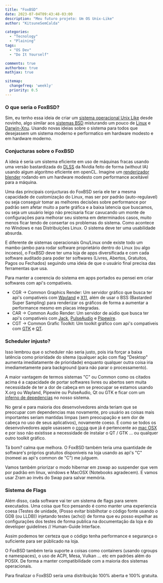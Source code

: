 ```yaml
---
title: "FoxBSD"
date: 2023-07-04T09:43:48-03:00
description: "Meu futuro projeto: Um OS Unix-Like"
author: "KitsuneSemCalda"

categories:
  - "Tecnology"
  - "Plaining"
tags:
  - "OS Dev"
  - "Do It Yourself"

comments: true
authorbox: true
mathjax: true

sitemap:
  changefreq: 'weekly'
  priority: 0.5
---
```

### O que seria o FoxBSD?
Sim, eu tenho essa ideia de criar um [sistema operacional Unix Like](https://pt.wikipedia.org/wiki/Sistema_operacional_tipo_Unix) desde novinho, algo similar aos [sistemas BSD](https://pt.wikipedia.org/wiki/Berkeley_Software_Distribution) misturando um pouco de [Linux](https://pt.wikipedia.org/wiki/Linux) e [Darwin-Xnu](https://pt.wikipedia.org/wiki/Darwin_(sistema_operacional)). Usando novas ideias sobre o sistema para todos que desejassem um sistema moderno e performatico em hardware modesto e em hardware moderno.
### Conjucturas sobre o FoxBSD
A ideia é seria um sistema eficiente em uso de máquinas fracas usando uma versão bastardizada do [DLSS](https://en.wikipedia.org/wiki/Deep_learning_super_sampling) da Nvidia feito de forma (without IA) usando algum algoritmo eficiente em openCL. Imagine um [renderizador blender](https://pt.wikipedia.org/wiki/Blender) rodando em um hardware modesto com performance aceitável para a máquina.

Uma das principais conjucturas do FoxBSD seria ele ter a mesma capacidade de customização do Linux, mas ser por padrão (auto-regulavel) ou seja conseguir tomar as melhores decisões sobre performance por padrão sem afetar muito a parte gráfica e a baixa latencia que buscamos, ou seja um usuário leigo não precisaria ficar cavucando um monte de configurações para melhorar seu sistema em determinados casos, muito menos ficar tendo de consertar os problemas do sistema. Como acontece no Windows e nas Distribuições Linux. O sistema deve ter uma usabilidade absurda.

E diferente de sistemas operacionais Gnu/Linux onde existe todo um mambo-jambo para rodar software proprietário dentro do Linux (ou algo incoeso), o FoxBSD deve ter uma loja de apps diversificada e com cada software auditado para poder ter softwares (Livres, Abertos, Gratuitos, Pagos ou Fechados) seguindo uma ideia de que o usuário final precisa das ferramentas que usa.


Para manter a coerencia do sistema em apps portados eu pensei em criar softwares com api's compatíveis.

- CGR -> Common Graphics Render: Um servidor gráfico que busca ter api's compatíveis com [Wayland](https://pt.wikipedia.org/wiki/Wayland_(protocolo_de_servidor_gr%C3%A1fico)) e [X11](https://pt.wikipedia.org/wiki/X_Window_System), além de usar o BSS (Bastarded Super Sampling) para renderizar os gráficos de forma a aumentar a performance mesmo em placas integradas.
- CAR -> Common Audio Render: Um servidor de aúdio que busca ter api's compatíveis com [Jack](https://wiki.archlinux.org/title/JACK_Audio_Connection_Kit), [PulseAudio](https://pt.wikipedia.org/wiki/PulseAudio) e [Pipewire](https://pt.wikipedia.org/wiki/PipeWire). 
- CGT -> Common Grafic Toolkit: Um toolkit gráfico com api's compatíveis com [GTK](https://pt.wikipedia.org/wiki/GTK) e [QT](https://pt.wikipedia.org/wiki/Qt).

### Scheduler injusto?
Isso lembrou que o scheduler não seria justo, pois iria forçar a baixa latência como prioridade do sitema (qualquer ação com flag "Desktop" aumenta imediatamente de prioridade) enquanto qualquer outra coisa iria imediametamente para background (para não parar o processamento).

A maior vantagem de termos sistemas "C" ou Common como os citados acima é a capacidade de portar softwares livres ou abertos sem muita necessidade de ter a dor de cabeça em se preocupar se estamos usando X.org ou Wayland, Pipewire ou PulseAudio, Qt ou GTK e ficar com um [inferno de depedencias](https://en.wikipedia.org/wiki/Dependency_hell) no nosso sistema.

No geral e para maioria dos desenvolvedores ainda teriam que se preocupar com dependencias mas novamente, pro usuário as coisas mais importantes seriam mantidas limpas (sem preocupação e sem dor de cabeça no uso de seus aplicativos), novamente coeso. É como se todos os desenvolvedores apple usassem o [cocoa](https://en.wikipedia.org/wiki/Cocoa_(API)) que já é pertencente ao [mac OSX](https://en.wikipedia.org/wiki/MacOS) e por isso não existisse a  necessidade de instalar o QT / GTK ... ou qualquer outro toolkit gráfico.

Tá bom? calma que melhora. O FoxBSD também teria uma quantidade de software's próprios gratuitos disponiveis na loja usando as api's "C" (nomeei as api's common de "C") me julguem. 

Vamos também priorizar o modo hibernar em zswap ao suspender que vem por padrão em linux, windows e MacOSX (Notebooks agradecem). E vamos usar Zram ao invês do Swap para salvar memória.

### Sistema de Flags

Além disso, cada software vai ter um sistema de flags para serem executados. Uma coisa que fico pensando é como manter uma experiencia coesa (Testes de unidade, (Posso evitar bisbilhotar o código fonte usando o GDB (ou LLDB)) injetando testes (acho)) de forma que eu posso espelhar as configurações dos testes de forma publica na documentação da loja e do developer guidelines // Human-Guide Interface. 

Assim podemos ter certeza que o código tenha performance e segurança o suficiente para ser públicado na loja.

O FoxBSD também teria suporte a coisas como containers (usando cgroups e namespaces), o uso de ACPI, Mesa, Vulkan ... etc em padrões além do POSIX. De forma a manter compatibilidade com a maioria dos sistemas operacionais.

Para finalizar o FoxBSD seria uma distribuição 100% aberta e 100% gratuita.
